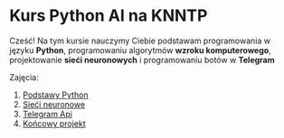 # Kurs Python AI na KNNTP

Cześć! Na tym kursie nauczymy Ciebie podstawam programowania w języku **Python**, programowaniu algorytmów **wzroku komputerowego**, projektowanie **sieći neuronowych** i programowaniu botów w **Telegram**

Zajęcia:

 1. [Podstawy Python](https://github.com/awitwicki/Programming/tree/master/Podstawy%20Python)
 2. [Sieći neuronowe](https://github.com/awitwicki/Programming/tree/master/Siec_neuronowa)
 3. [Telegram Api](https://github.com/awitwicki/Programming/tree/master/Telegram_API)
 4. [Końcowy projekt](https://github.com/awitwicki/Programming/tree/master/Koncowy_Projekt)
